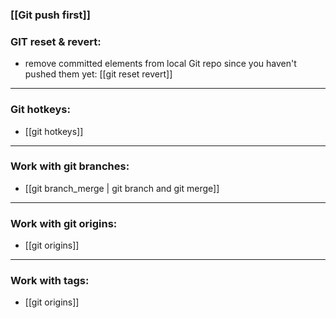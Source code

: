 ### [[Git push first]]

### GIT reset & revert:
- remove committed elements from local Git repo since you haven't pushed them yet: [[git reset revert]]

***

### Git hotkeys:
 - [[git hotkeys]]

***

### Work with git branches:
 - [[git branch_merge | git branch and git merge]]

***

### Work with git origins:
 - [[git origins]]

***

### Work with tags:
 - [[git origins]]
 